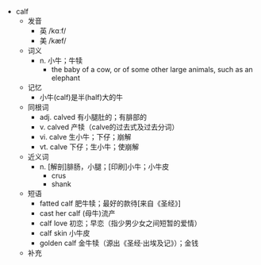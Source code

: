 - calf
  - 发音
    - 英 /kɑːf/
    - 美 /kæf/
  - 词义
    - n. 小牛；牛犊
      - the baby of a cow, or of some other large animals, such as an  elephant
  - 记忆
    - 小牛(calf)是半(half)大的牛
  - 同根词
    - adj. calved 有小腿肚的；有腓部的
    - v. calved 产犊（calve的过去式及过去分词）
    - vi. calve 生小牛；下仔；崩解
    - vt. calve 下仔；生小牛；使崩解
  - 近义词
    - n. [解剖]腓肠，小腿；[印刷]小牛；小牛皮
      - crus
      - shank
  - 短语
    - fatted calf 肥牛犊；最好的款待[来自《圣经》]
    - cast her calf (母牛)流产
    - calf love 初恋；早恋（指少男少女之间短暂的爱情）
    - calf skin 小牛皮
    - golden calf 金牛犊（源出《圣经·出埃及记》）；金钱
  - 补充